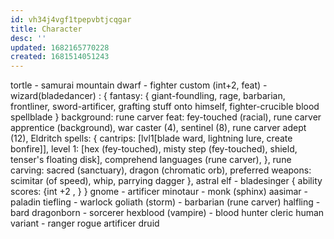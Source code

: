 ```yaml
---
id: vh34j4vgf1tpepvbtjcqgar
title: Character
desc: ''
updated: 1682165770228
created: 1681514051243
---
```

tortle - samurai
mountain dwarf - fighter
custom (int+2, feat) - wizard(bladedancer) : {
  fantasy: {
    giant-foundling, rage, barbarian, frontliner,
    sword-artificer, grafting stuff onto himself, fighter-crucible
    blood spellblade
  }
  background: rune carver
  feat: fey-touched (racial), rune carver apprentice (background), war caster (4), sentinel (8), rune carver adept (12), Eldritch
  spells: {
    cantrips: [lvl1[blade ward, lightning lure, create bonfire]],
    level 1: [hex (fey-touched), misty step (fey-touched), shield, tenser's floating disk], comprehend languages (rune carver),
  },
  rune carving: sacred (sanctuary), dragon (chromatic orb),
  preferred weapons: scimitar (of speed), whip, parrying dagger
},
astral elf - bladesinger {
  ability scores: {int +2 , }
}
gnome - artificer
minotaur - monk (sphinx)
aasimar - paladin
tiefling - warlock
goliath (storm) - barbarian (rune carver)
halfling - bard
dragonborn - sorcerer
hexblood (vampire) - blood hunter
cleric
human variant - ranger
rogue
artificer
druid
